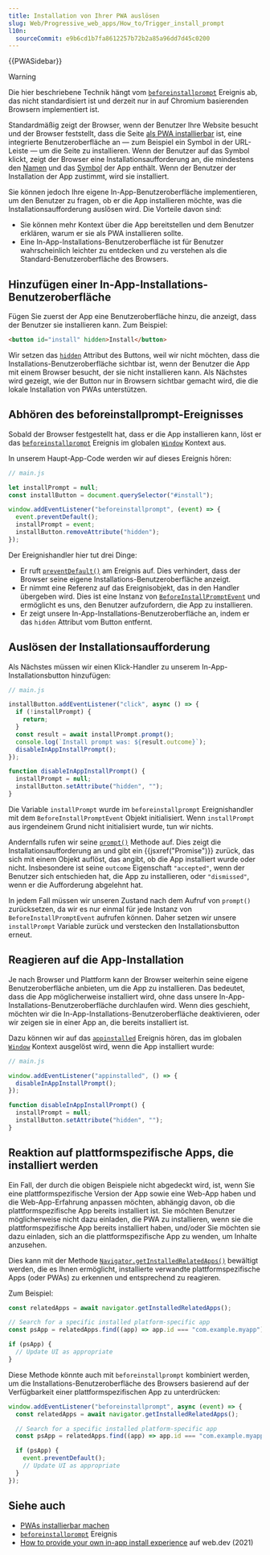 ```yaml
---
title: Installation von Ihrer PWA auslösen
slug: Web/Progressive_web_apps/How_to/Trigger_install_prompt
l10n:
  sourceCommit: e9b6cd1b7fa8612257b72b2a85a96dd7d45c0200
---
```


{{PWASidebar}}

> [!WARNING]
> Die hier beschriebene Technik hängt vom [`beforeinstallprompt`](/de/docs/Web/API/Window/beforeinstallprompt_event) Ereignis ab, das nicht standardisiert ist und derzeit nur in auf Chromium basierenden Browsern implementiert ist.

Standardmäßig zeigt der Browser, wenn der Benutzer Ihre Website besucht und der Browser feststellt, dass die Seite [als PWA installierbar](/de/docs/Web/Progressive_web_apps/Guides/Making_PWAs_installable#installability) ist, eine integrierte Benutzeroberfläche an — zum Beispiel ein Symbol in der URL-Leiste — um die Seite zu installieren. Wenn der Benutzer auf das Symbol klickt, zeigt der Browser eine Installationsaufforderung an, die mindestens den [Namen](/de/docs/Web/Progressive_web_apps/Manifest/Reference/name) und das [Symbol](/de/docs/Web/Progressive_web_apps/Manifest/Reference/icons) der App enthält. Wenn der Benutzer der Installation der App zustimmt, wird sie installiert.

Sie können jedoch Ihre eigene In-App-Benutzeroberfläche implementieren, um den Benutzer zu fragen, ob er die App installieren möchte, was die Installationsaufforderung auslösen wird. Die Vorteile davon sind:

- Sie können mehr Kontext über die App bereitstellen und dem Benutzer erklären, warum er sie als PWA installieren sollte.
- Eine In-App-Installations-Benutzeroberfläche ist für Benutzer wahrscheinlich leichter zu entdecken und zu verstehen als die Standard-Benutzeroberfläche des Browsers.

## Hinzufügen einer In-App-Installations-Benutzeroberfläche

Fügen Sie zuerst der App eine Benutzeroberfläche hinzu, die anzeigt, dass der Benutzer sie installieren kann. Zum Beispiel:

```html
<button id="install" hidden>Install</button>
```

Wir setzen das [`hidden`](/de/docs/Web/HTML/Reference/Global_attributes/hidden) Attribut des Buttons, weil wir nicht möchten, dass die Installations-Benutzeroberfläche sichtbar ist, wenn der Benutzer die App mit einem Browser besucht, der sie nicht installieren kann. Als Nächstes wird gezeigt, wie der Button nur in Browsern sichtbar gemacht wird, die die lokale Installation von PWAs unterstützen.

## Abhören des beforeinstallprompt-Ereignisses

Sobald der Browser festgestellt hat, dass er die App installieren kann, löst er das [`beforeinstallprompt`](/de/docs/Web/API/Window/beforeinstallprompt_event) Ereignis im globalen [`Window`](/de/docs/Web/API/Window) Kontext aus.

In unserem Haupt-App-Code werden wir auf dieses Ereignis hören:

```js
// main.js

let installPrompt = null;
const installButton = document.querySelector("#install");

window.addEventListener("beforeinstallprompt", (event) => {
  event.preventDefault();
  installPrompt = event;
  installButton.removeAttribute("hidden");
});
```

Der Ereignishandler hier tut drei Dinge:

- Er ruft [`preventDefault()`](/de/docs/Web/API/Event/preventDefault) am Ereignis auf. Dies verhindert, dass der Browser seine eigene Installations-Benutzeroberfläche anzeigt.
- Er nimmt eine Referenz auf das Ereignisobjekt, das in den Handler übergeben wird. Dies ist eine Instanz von [`BeforeInstallPromptEvent`](/de/docs/Web/API/BeforeInstallPromptEvent) und ermöglicht es uns, den Benutzer aufzufordern, die App zu installieren.
- Er zeigt unsere In-App-Installations-Benutzeroberfläche an, indem er das `hidden` Attribut vom Button entfernt.

## Auslösen der Installationsaufforderung

Als Nächstes müssen wir einen Klick-Handler zu unserem In-App-Installationsbutton hinzufügen:

```js
// main.js

installButton.addEventListener("click", async () => {
  if (!installPrompt) {
    return;
  }
  const result = await installPrompt.prompt();
  console.log(`Install prompt was: ${result.outcome}`);
  disableInAppInstallPrompt();
});

function disableInAppInstallPrompt() {
  installPrompt = null;
  installButton.setAttribute("hidden", "");
}
```

Die Variable `installPrompt` wurde im `beforeinstallprompt` Ereignishandler mit dem `BeforeInstallPromptEvent` Objekt initialisiert. Wenn `installPrompt` aus irgendeinem Grund nicht initialisiert wurde, tun wir nichts.

Andernfalls rufen wir seine [`prompt()`](/de/docs/Web/API/BeforeInstallPromptEvent/prompt) Methode auf. Dies zeigt die Installationsaufforderung an und gibt ein {{jsxref("Promise")}} zurück, das sich mit einem Objekt auflöst, das angibt, ob die App installiert wurde oder nicht. Insbesondere ist seine `outcome` Eigenschaft `"accepted"`, wenn der Benutzer sich entschieden hat, die App zu installieren, oder `"dismissed"`, wenn er die Aufforderung abgelehnt hat.

In jedem Fall müssen wir unseren Zustand nach dem Aufruf von `prompt()` zurücksetzen, da wir es nur einmal für jede Instanz von `BeforeInstallPromptEvent` aufrufen können. Daher setzen wir unsere `installPrompt` Variable zurück und verstecken den Installationsbutton erneut.

## Reagieren auf die App-Installation

Je nach Browser und Plattform kann der Browser weiterhin seine eigene Benutzeroberfläche anbieten, um die App zu installieren. Das bedeutet, dass die App möglicherweise installiert wird, ohne dass unsere In-App-Installations-Benutzeroberfläche durchlaufen wird. Wenn dies geschieht, möchten wir die In-App-Installations-Benutzeroberfläche deaktivieren, oder wir zeigen sie in einer App an, die bereits installiert ist.

Dazu können wir auf das [`appinstalled`](/de/docs/Web/API/Window/appinstalled_event) Ereignis hören, das im globalen [`Window`](/de/docs/Web/API/Window) Kontext ausgelöst wird, wenn die App installiert wurde:

```js
// main.js

window.addEventListener("appinstalled", () => {
  disableInAppInstallPrompt();
});

function disableInAppInstallPrompt() {
  installPrompt = null;
  installButton.setAttribute("hidden", "");
}
```

## Reaktion auf plattformspezifische Apps, die installiert werden

Ein Fall, der durch die obigen Beispiele nicht abgedeckt wird, ist, wenn Sie eine plattformspezifische Version der App sowie eine Web-App haben und die Web-App-Erfahrung anpassen möchten, abhängig davon, ob die plattformspezifische App bereits installiert ist. Sie möchten Benutzer möglicherweise nicht dazu einladen, die PWA zu installieren, wenn sie die plattformspezifische App bereits installiert haben, und/oder Sie möchten sie dazu einladen, sich an die plattformspezifische App zu wenden, um Inhalte anzusehen.

Dies kann mit der Methode [`Navigator.getInstalledRelatedApps()`](/de/docs/Web/API/Navigator/getInstalledRelatedApps) bewältigt werden, die es Ihnen ermöglicht, installierte verwandte plattformspezifische Apps (oder PWAs) zu erkennen und entsprechend zu reagieren.

Zum Beispiel:

```js
const relatedApps = await navigator.getInstalledRelatedApps();

// Search for a specific installed platform-specific app
const psApp = relatedApps.find((app) => app.id === "com.example.myapp");

if (psApp) {
  // Update UI as appropriate
}
```

Diese Methode könnte auch mit `beforeinstallprompt` kombiniert werden, um die Installations-Benutzeroberfläche des Browsers basierend auf der Verfügbarkeit einer plattformspezifischen App zu unterdrücken:

```js
window.addEventListener("beforeinstallprompt", async (event) => {
  const relatedApps = await navigator.getInstalledRelatedApps();

  // Search for a specific installed platform-specific app
  const psApp = relatedApps.find((app) => app.id === "com.example.myapp");

  if (psApp) {
    event.preventDefault();
    // Update UI as appropriate
  }
});
```

## Siehe auch

- [PWAs installierbar machen](/de/docs/Web/Progressive_web_apps/Guides/Making_PWAs_installable)
- [`beforeinstallprompt`](/de/docs/Web/API/Window/beforeinstallprompt_event) Ereignis
- [How to provide your own in-app install experience](https://web.dev/articles/customize-install) auf web.dev (2021)
